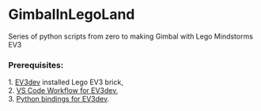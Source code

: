 # GimbalInLegoLand
Series of python scripts from zero to making Gimbal with Lego Mindstorms EV3

<h3>Prerequisites:</h3> 
1. <a href='http://ev3dev.org/'>EV3dev</a> installed Lego EV3 brick,</br>
2. <a href='https://sites.google.com/site/ev3python/the-vs-code-workflow'>VS Code Workflow for EV3dev</a>,</br>
3. <a href='https://python-ev3dev.readthedocs.io/en/stable/index.html'>Python bindings for EV3dev</a>.

